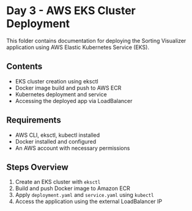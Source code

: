 # Day 3 - AWS EKS Cluster Deployment

This folder contains documentation for deploying the Sorting Visualizer application using AWS Elastic Kubernetes Service (EKS).

## Contents

- EKS cluster creation using eksctl
- Docker image build and push to AWS ECR
- Kubernetes deployment and service
- Accessing the deployed app via LoadBalancer

## Requirements

- AWS CLI, eksctl, kubectl installed
- Docker installed and configured
- An AWS account with necessary permissions

## Steps Overview

1. Create an EKS cluster with `eksctl`
2. Build and push Docker image to Amazon ECR
3. Apply `deployment.yaml` and `service.yaml` using `kubectl`
4. Access the application using the external LoadBalancer IP
